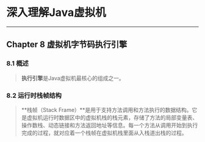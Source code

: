 # 深入理解Java虚拟机 #

---

## Chapter 8 虚拟机字节码执行引擎 ##

### 8.1 概述 ###

> **执行引擎**是Java虚拟机最核心的组成之一。

### 8.2 运行时栈帧结构 ###
> **栈帧（Stack Frame）**是用于支持方法调用和方法执行的数据结构。它是虚拟机运行时数据区中的虚拟机栈的栈元素，存储了方法的局部变量表、操作数栈、动态链接和方法返回地址等信息。每一个方法从调用开始到执行完成的过程，就对应着一个栈帧在虚拟机栈里面从入栈道出栈的过程。
> 